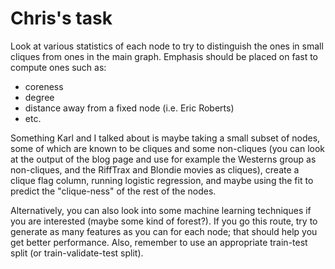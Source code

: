 # Chris's task

Look at various statistics of each node to try to distinguish the ones in small cliques from ones in the main graph. Emphasis should be placed on fast to compute ones such as:

 - coreness
 - degree
 - distance away from a fixed node (i.e. Eric Roberts)
 - etc.

Something Karl and I talked about is maybe taking a small subset of nodes, some of which are known to be cliques and some non-cliques (you can look at the output of the blog page and use for example the Westerns group as non-cliques, and the RiffTrax and Blondie movies as cliques), create a clique flag column, running logistic regression, and maybe using the fit to predict the "clique-ness" of the rest of the nodes.

Alternatively, you can also look into some machine learning techniques if you are interested (maybe some kind of forest?). If you go this route, try to generate as many features as you can for each node; that should help you get better performance. Also, remember to use an appropriate train-test split (or train-validate-test split).
